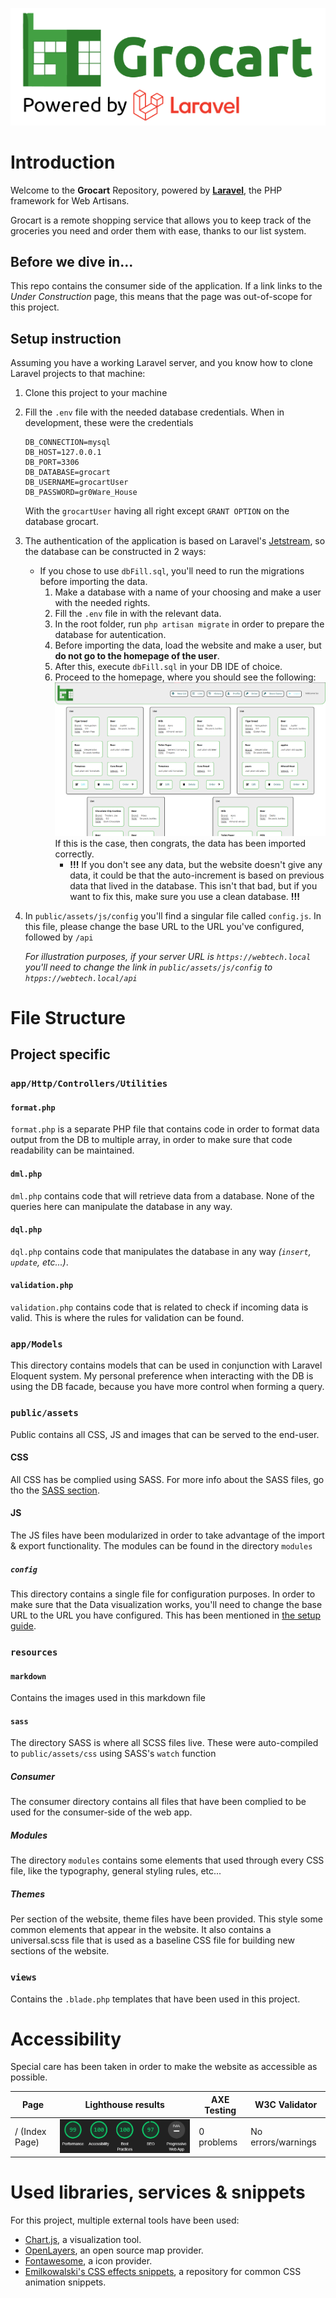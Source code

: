 ![Header](resources/markdown/header.png)
# Introduction
Welcome to the **Grocart** Repository, powered by **[Laravel](https://laravel.com/)**, the PHP framework for Web Artisans.

Grocart is a remote shopping service that allows you to keep track of the groceries you need and order them with ease, thanks to our list system.
## Before we dive in...
This repo contains the consumer side of the application. If a link links to the *Under Construction* page, this means that the page was out-of-scope for this project.

## Setup instruction
Assuming you have a working Laravel server, and you know how to clone Laravel projects to that machine:
1. Clone this project to your machine
2. Fill the `.env` file with the needed database credentials. When in development, these were the credentials
    ```
    DB_CONNECTION=mysql
    DB_HOST=127.0.0.1
    DB_PORT=3306
    DB_DATABASE=grocart
    DB_USERNAME=grocartUser
    DB_PASSWORD=gr0Ware_House
    ```
   With the `grocartUser` having all right except `GRANT OPTION` on the database grocart.
3. The authentication of the application is based on Laravel's [Jetstream](https://jetstream.laravel.com/1.x/introduction.html), so the database can be constructed in 2 ways:
    - If you chose to use `dbFill.sql`, you'll need to run the migrations before importing the data. 
        1. Make a database with a name of your choosing and make a user with the needed rights.
        2. Fill the `.env` file in with the relevant data.
        3. In the root folder, run `php artisan migrate` in order to prepare the database for autentication.
        4. Before importing the data, load the website and make a user, but **do not go to the homepage of the user**.
        5. After this, execute `dbFill.sql` in your DB IDE of choice.
        6. Proceed to the homepage, where you should see the following:
        ![Successful data import](resources/markdown/data-import-user.png)
           If this is the case, then congrats, the data has been imported correctly.
            - **!!!** If you don't see any data, but the website doesn't give any data, it could be that the auto-increment is based on previous data that lived in the database. This isn't that bad, but if you want to fix this, make sure you use a clean database. **!!!**
    
4. In `public/assets/js/config` you'll find a singular file called `config.js`. In this file, please change the base URL to the URL you've configured, followed by `/api`
    
    *For illustration purposes, if your server URL is `https://webtech.local` you'll need to change the link in `public/assets/js/config` to `htpps://webtech.local/api`*
# File Structure
## Project specific
### `app/Http/Controllers/Utilities`
#### `format.php`
`format.php` is a separate PHP file that contains code in order to format data output from the DB to multiple array, in order to make sure that code readability can be maintained.
#### `dml.php`
`dml.php` contains code that will retrieve data from a database. None of the queries here can manipulate the database in any way.
#### `dql.php`
`dql.php` contains code that manipulates the database in any way *(`insert`, `update`, etc...)*.
#### `validation.php`
`validation.php` contains code that is related to check if incoming data is valid. This is where the rules for validation can be found.
### `app/Models`
This directory contains models that can be used in conjunction with Laravel Eloquent system. My personal preference when interacting with the DB is using the DB facade, because you have more control when forming a query.
### `public/assets`
Public contains all CSS, JS and images that can be served to the end-user.
#### CSS
All CSS has be complied using SASS. For more info about the SASS files, go tho the [SASS section](#sass).
#### JS
The JS files have been modularized in order to take advantage of the import & export functionality. The modules can be found in the directory `modules`
##### `config`
This directory contains a single file for configuration purposes. In order to make sure that the Data visualization works, you'll need to change the base URL to the URL you have configured. This has been mentioned in [the setup guide](#setup-instruction).
### `resources`
#### `markdown`
Contains the images used in this markdown file
#### `sass`
The directory SASS is where all SCSS files live. These were auto-compiled to `public/assets/css` using SASS's `watch` function
##### Consumer
The consumer directory contains all files that have been complied to be used for the consumer-side of the web app.
##### Modules
The directory `modules` contains some elements that used through every CSS file, like the typography, general styling rules, etc...
##### Themes
Per section of the website, theme files have been provided. This style some common elements that appear in the website. It also contains a universal.scss file that is used as a baseline CSS file for building new sections of the website.
### `views`
Contains the `.blade.php` templates that have been used in this project.
# Accessibility
Special care has been taken in order to make the website as accessible as possible.

|Page|Lighthouse results|AXE Testing|W3C Validator|
|---|---|---|---|
|/ (Index Page)| ![Lighthouse results](resources/markdown/lh-index.png)|0 problems|No errors/warnings|

# Used libraries, services & snippets
For this project, multiple external tools have been used:
- [Chart.js](https://www.chartjs.org/), a visualization tool.
- [OpenLayers](https://openlayers.org/), an open source map provider.
- [Fontawesome](https://fontawesome.com/), a icon provider.
- [Emilkowalski's CSS effects snippets](https://emilkowalski.github.io/css-effects-snippets/), a repository for common CSS animation snippets.
